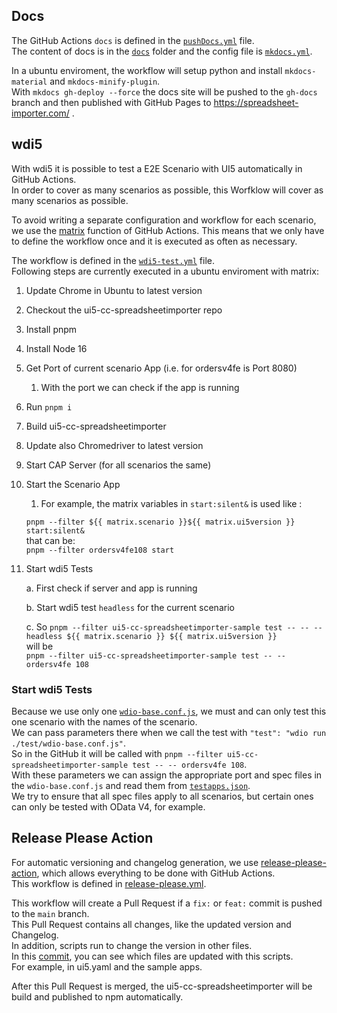 ## Docs

The GitHub Actions `docs` is defined in the [`pushDocs.yml`](https://github.com/marianfoo/ui5-cc-spreadsheetimporter/blob/main/.github/workflows/pushDocs.yml) file.  
The content of docs is in the [`docs`](https://github.com/marianfoo/ui5-cc-spreadsheetimporter/tree/main/docs) folder and the config file is [`mkdocs.yml`](https://github.com/marianfoo/ui5-cc-spreadsheetimporter/blob/main/mkdocs.yml).

In a ubuntu enviroment, the workflow will setup python and install `mkdocs-material` and `mkdocs-minify-plugin`.  
With `mkdocs gh-deploy --force` the docs site will be pushed to the `gh-docs` branch and then published with GitHub Pages to https://spreadsheet-importer.com/ .

## wdi5

With wdi5 it is possible to test a E2E Scenario with UI5 automatically in GitHub Actions.  
In order to cover as many scenarios as possible, this Worfklow will cover as many scenarios as possible.  

To avoid writing a separate configuration and workflow for each scenario, we use the [matrix](https://docs.github.com/en/actions/using-jobs/using-a-matrix-for-your-jobs) function of GitHub Actions. This means that we only have to define the workflow once and it is executed as often as necessary.  

The workflow is defined in the [`wdi5-test.yml`](https://github.com/marianfoo/ui5-cc-spreadsheetimporter/blob/main/.github/workflows/wdi5-test.yml) file.  
Following steps are currently executed in a ubuntu enviroment with matrix:

1. Update Chrome in Ubuntu to latest version
2. Checkout the ui5-cc-spreadsheetimporter repo
3. Install pnpm
4. Install Node 16
5. Get Port of current scenario App (i.e. for ordersv4fe is Port 8080)
    1. With the port we can check if the app is running
6. Run `pnpm i`
7. Build ui5-cc-spreadsheetimporter
8. Update also Chromedriver to latest version
9. Start CAP Server (for all scenarios the same)
10. Start the Scenario App
    1. For example, the matrix variables in `start:silent&` is used like :  
    
    `pnpm --filter ${{ matrix.scenario }}${{ matrix.ui5version }} start:silent&`  
    that can be:  
    `pnpm --filter ordersv4fe108 start`  
11. Start wdi5 Tests
    
    a. First check if server and app is running

    b. Start wdi5 test `headless` for the current scenario
    
    c. So `pnpm --filter ui5-cc-spreadsheetimporter-sample test -- -- --headless ${{ matrix.scenario }} ${{ matrix.ui5version }}`  
    will be  
    `pnpm --filter ui5-cc-spreadsheetimporter-sample test -- -- ordersv4fe 108`

### Start wdi5 Tests

Because we use only one [`wdio-base.conf.js`](https://github.com/marianfoo/ui5-cc-spreadsheetimporter/blob/main/examples/test/wdio-base.conf.js), we must and can only test this one scenario with the names of the scenario.  
We can pass parameters there when we call the test with `"test": "wdio run ./test/wdio-base.conf.js"`.  
So in the GitHub it will be called with `pnpm --filter ui5-cc-spreadsheetimporter-sample test -- -- ordersv4fe 108`.  
With these parameters we can assign the appropriate port and spec files in the `wdio-base.conf.js` and read them from [`testapps.json`](https://github.com/marianfoo/ui5-cc-spreadsheetimporter/blob/main/dev/testapps.json).  
We try to ensure that all spec files apply to all scenarios, but certain ones can only be tested with OData V4, for example.


## Release Please Action

For automatic versioning and changelog generation, we use [release-please-action](https://github.com/google-github-actions/release-please-action), which allows everything to be done with GitHub Actions.  
This workflow is defined in [release-please.yml](https://github.com/marianfoo/ui5-cc-spreadsheetimporter/blob/main/.github/workflows/release-please.yml).  

This workflow will create a Pull Request if a `fix:` or `feat:` commit is pushed to the `main` branch.  
This Pull Request contains all changes, like the updated version and Changelog.  
In addition, scripts run to change the version in other files.  
In this [commit](https://github.com/marianfoo/ui5-cc-spreadsheetimporter/commit/4bf424914ca6c66c52cb17852f36ddbd520af07e), you can see which files are updated with this scripts.  
For example, in ui5.yaml and the sample apps.  

After this Pull Request is merged, the ui5-cc-spreadsheetimporter will be build and published to npm automatically.